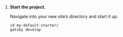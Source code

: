 1.  **Start the project.**

    Navigate into your new site’s directory and start it up.

    ```shell
    cd my-default-starter/
    gatsby develop
    ```
